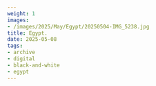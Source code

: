 ```yaml
---
weight: 1
images:
- /images/2025/May/Egypt/20250504-IMG_5238.jpg
title: Egypt.
date: 2025-05-08
tags:
- archive
- digital
- black-and-white
- egypt
---
```



